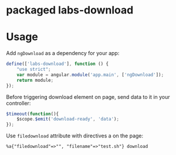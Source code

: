 # packaged labs-download
# Usage

Add `ngDownload` as a dependency for your app:

```javascript
define(['labs-download'], function () {
    "use strict";
    var module = angular.module('app.main', ['ngDownload']);
    return module;
});
```
Before triggering download element on page, send data to it in your controller:
```javascript
$timeout(function(){
    $scope.$emit('download-ready', 'data');
});
```
Use `filedownload` attribute with directives a on the page:
```
%a{"filedownload"=>"", "filename"=>"test.sh"} download
```
